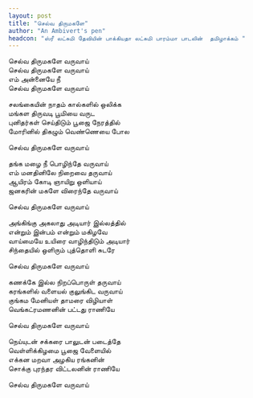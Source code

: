 ```yaml
---
layout: post
title: "செல்வ திருமகளே"
author: "An Ambivert's pen"
headcon: "ஸ்ரீ லட்சுமி தேவியின் பாக்கியதா லட்சுமி பாரம்மா பாடலின்  தமிழாக்கம் "
---
```

செல்வ திருமகளே வருவாய்<br>
செல்வ திருமகளே வருவாய்<br>
எம் அன்னையே நீ<br>
செல்வ திருமகளே வருவாய்<br>

சலங்கையின் நாதம் கால்களில் ஒலிக்க <br>
மங்கள திருவடி பூமியை வருட<br>
புனிதர்கள் செய்திடும் பூஜை நேரத்தில்<br>
மோரினில் திகழும் வெண்ணெயை போல<br>

செல்வ திருமகளே வருவாய்<br>

தங்க மழை நீ பொழிந்தே வருவாய்<br>
எம் மனதினிலே நிறைவை தருவாய்<br>
ஆயிரம் கோடி ஞாயிறு ஒளியாய் <br>
ஜனகரின் மகளே விரைந்தே வருவாய்<br>

செல்வ திருமகளே வருவாய்<br>

அங்கிங்கு அகலாது அடியார் இல்லத்தில்<br>
என்றும் இன்பம் என்றும் மகிழவே<br>
வாய்மையே உயிரை வாழிந்திடும் அடியார்<br>
சிந்தையில் ஒளிரும் புத்தொளி சுடரே<br>

செல்வ திருமகளே வருவாய்<br>

கணக்கே இல்ல நிறப்பொருள் தருவாய்<br>
கரங்களில் வளையல் குலுங்கிட வருவாய்<br>
குங்கம மேனியள் தாமரை விழியாள் <br>
வெங்கட்ரமணனின் பட்டது ராணியே<br>

செல்வ திருமகளே வருவாய்<br>

நெய்யுடன் சக்கரை பாலுடன் படைத்தே<br>
வெள்ளிக்கிழமை பூஜை வேளையில்<br>
எக்கன மறவா அழகிய ரங்கனின்<br>
சொக்கு புரந்தர விட்டலனின் ராணியே<br>

செல்வ திருமகளே வருவாய்<br>

